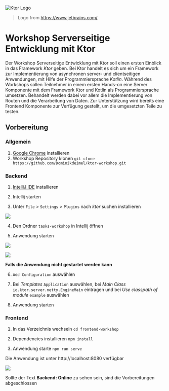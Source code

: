 ![Ktor Logo](https://ktor.io/assets/images/ktor_logo.svg)
> Logo from https://www.jetbrains.com/

# Workshop Serverseitige Entwicklung mit Ktor
Der Workshop Serverseitige Entwicklung mit Ktor soll einen ersten Einblick in das Framework _Ktor_ geben. 
Bei Ktor handelt es sich um ein Framework zur Implementierung von asynchronen server- und clientseitigen Anwendungen, mit Hilfe der Programmiersprache _Kotlin_.
Während des Workshops sollen Teilnehmer in einem ersten Hands-on eine Server Komponente mit dem Framework Ktor und Kotlin als Programmiersprache umsetzen. 
Behandelt werden dabei vor allem die Implementierung von Routen und die Verarbeitung von Daten. 
Zur Unterstützung wird bereits eine Frontend Komponente zur Verfügung gestellt, um die umgesetzten Teile zu testen. 

## Vorbereitung

### Allgemein 

1. [Google Chrome](https://www.google.com/chrome/) installieren
2. Workshop Repository klonen `git clone https://github.com/Dominikdeimel/ktor-workshop.git` 

### Backend

1. [IntelliJ IDE](https://www.jetbrains.com/de-de/idea/) installieren

2. Intellij starten

3. Unter `File` > `Settings` > `Plugins` nach _ktor_ suchen installieren

![](https://github.com/Dominikdeimel/ktor-workshop/blob/master/assets/plugin.png)

4. Den Ordner `tasks-workshop` in Intellij öffnen

5. Anwendung starten

![](https://github.com/Dominikdeimel/ktor-workshop/blob/master/assets/start.png)

![](https://github.com/Dominikdeimel/ktor-workshop/blob/master/assets/console.png)

**Falls die Anwendung nicht gestartet werden kann**

6. `Add Configuration` auswählen

7. Bei _Templates_ `Application` auswählen, bei _Main Class_ `io.ktor.server.netty.EngineMain` eintragen und bei _Use classpath of module_ `example` auswählen

8. Anwendung starten

### Frontend
1. In das Verzeichnis wechseln `cd frontend-workshop`

2. Dependencies installieren `npm install`

3. Anwendung starte `npm run serve`

Die Anwendung ist unter http://localhost:8080 verfügbar

![](https://github.com/Dominikdeimel/ktor-workshop/blob/master/assets/frontend.png)

Sollte der Text **Backend: Online** zu sehen sein, sind die Vorbereitungen abgeschlossen
